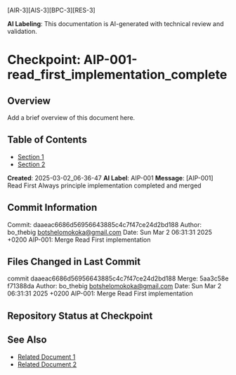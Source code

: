 <!-- markdownlint-disable MD013 line-length -->

[AIR-3][AIS-3][BPC-3][RES-3]

**AI Labeling**: This documentation is AI-generated with technical review and validation.

# Checkpoint: AIP-001-read_first_implementation_complete

## Overview

Add a brief overview of this document here.

## Table of Contents

- [Section 1](#section-1)
- [Section 2](#section-2)

**Created**: 2025-03-02_06-36-47
**AI Label**: AIP-001
**Message**: \[AIP-001\] Read First Always principle implementation completed and merged

## Commit Information
Commit: daaeac6686d56956643885c4c7f47ce24d2bd188 Author: bo_thebig <botshelomokoka@gmail.com> Date: Sun Mar 2 06:31:31 2025 +0200  AIP-001: Merge Read First implementation 

## Files Changed in Last Commit
commit daaeac6686d56956643885c4c7f47ce24d2bd188 Merge: 5aa3c58e f71388da Author: bo_thebig <botshelomokoka@gmail.com> Date:   Sun Mar 2 06:31:31 2025 +0200      AIP-001: Merge Read First implementation 

## Repository Status at Checkpoint

## See Also

- [Related Document 1](../INSTALLATION.md)
- [Related Document 2](../../INSTALLATION_REVIEW.md)
